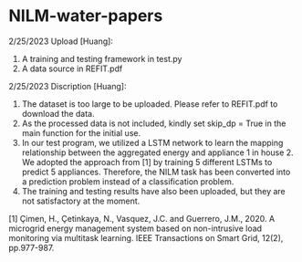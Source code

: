# NILM-water-papers
 
2/25/2023 Upload [Huang]:
1. A training and testing framework in test.py
2. A data source in REFIT.pdf

2/25/2023 Discription [Huang]:
1. The dataset is too large to be uploaded. Please refer to REFIT.pdf to download the data.
2. As the processed data is not included, kindly set skip_dp = True in the main function for the initial use.
3. In our test program, we utilized a LSTM network to learn the mapping relationship between the aggregated energy and appliance 1 in house 2. We adopted the approach from [1] by training 5 different LSTMs to predict 5 appliances. Therefore, the NILM task has been converted into a prediction problem instead of a classification problem.
4. The training and testing results have also been uploaded, but they are not satisfactory at the moment.

[1] Çimen, H., Çetinkaya, N., Vasquez, J.C. and Guerrero, J.M., 2020. A microgrid energy management system based on non-intrusive load monitoring via multitask learning. IEEE Transactions on Smart Grid, 12(2), pp.977-987.

